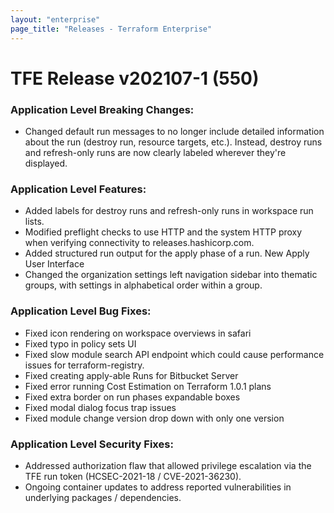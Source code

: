 ```yaml
---
layout: "enterprise"
page_title: "Releases - Terraform Enterprise"
---
```


# TFE Release v202107-1 (550)


### Application Level Breaking Changes:

* Changed default run messages to no longer include detailed information about the run (destroy run, resource targets, etc.). Instead, destroy runs and refresh-only runs are now clearly labeled wherever they're displayed.

### Application Level Features:

* Added labels for destroy runs and refresh-only runs in workspace run lists.
* Modified preflight checks to use HTTP and the system HTTP proxy when verifying connectivity to releases.hashicorp.com.
* Added structured run output for the apply phase of a run. New Apply User Interface
* Changed the organization settings left navigation sidebar into thematic groups, with settings in alphabetical order within a group.


### Application Level Bug Fixes:
* Fixed icon rendering on workspace overviews in safari
* Fixed typo in policy sets UI
* Fixed slow module search API endpoint which could cause performance issues for terraform-registry.
* Fixed creating apply-able Runs for Bitbucket Server
* Fixed error running Cost Estimation on Terraform 1.0.1 plans
* Fixed extra border on run phases expandable boxes
* Fixed modal dialog focus trap issues
* Fixed module change version drop down with only one version


### Application Level Security Fixes:
* Addressed authorization flaw that allowed privilege escalation via the TFE run token (HCSEC-2021-18 / CVE-2021-36230).
* Ongoing container updates to address reported vulnerabilities in underlying packages / dependencies.